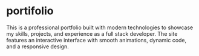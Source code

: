 # portifolio
This is a professional portfolio built with modern technologies to showcase my skills, projects, and experience as a full stack developer. The site features an interactive interface with smooth animations, dynamic code, and a responsive design.
